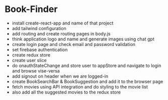 # Book-Finder

- install create-react-app and name of that project
- add tailwind configuration
- add routing and create routing pages in body.js
- think application logo and name and generate images using chat gpt
- create login page and check email and password validation
- set firebase authentication
- create redux store
- create user slice
- do onauthStateChange and store user to appStore and navigate to login and      browse vise-versa
- add signout on header when we are logged-in
- create BookSearchBar & BookSuggestion and add it to the browser page
- fetch movies using API integration and do styling to the movie list
- also add all the suggested movies to the redux store

